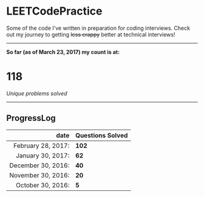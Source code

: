# LEETCodePractice
Some of the code I've written in preparation for coding interviews. Check out my journey to getting ~~less crappy~~ better at technical interviews!

___

**So far (as of March 23, 2017) my count is at:**   
# 118
*Unique problems solved* 
___
## ProgressLog   
| date | Questions Solved |   
| -: | :- |   
| February 28, 2017: | **102** |   
| January 30, 2017: | **62** |   
| December 30, 2016: | **40** |   
| November 30, 2016: | **20** |   
| October 30, 2016: | **5**  |   
